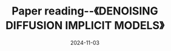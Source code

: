 ---
title: Paper reading--《DENOISING DIFFUSION IMPLICIT MODELS》
date: 2024-11-03
updated: 2024-11-03
categories: Paper-reading
image: https://raw.githubusercontent.com/xjtu-wjz/void2004/refs/heads/main/pics_for_post/DENOISING%20DIFFUSION%20IMPLICIT%20MODELS.webp
tags:
  - 科研
  - LLM
top: 1
---